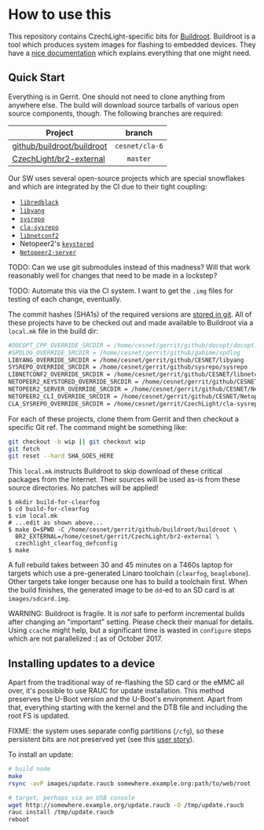 # How to use this

This repository contains CzechLight-specific bits for [Buildroot](https://buildroot.org/).
Buildroot is a tool which produces system images for flashing to embedded devices.
They have a [nice documentation](http://nightly.buildroot.org/manual.html) which explains everything that one might need.

## Quick Start

Everything is in Gerrit.
One should not need to clone anything from anywhere else.
The build will download source tarballs of various open source components, though.
The following branches are required:

| Project | branch |
|---------|:------:|
| [github/buildroot/buildroot](https://gerrit.cesnet.cz/plugins/gitiles/github/buildroot/buildroot/) | `cesnet/cla-6` |
| [CzechLight/br2-external](https://gerrit.cesnet.cz/plugins/gitiles/CzechLight/br2-external/) | `master` |

Our SW uses several open-source projects which are special snowflakes and which are integrated by the CI due to their tight coupling:

* [`libredblack`](https://gerrit.cesnet.cz/plugins/gitiles/github/sysrepo/libredblack/)
* [`libyang`](https://gerrit.cesnet.cz/plugins/gitiles/github/CESNET/libyang/)
* [`sysrepo`](https://gerrit.cesnet.cz/plugins/gitiles/github/sysrepo/sysrepo/)
* [`cla-sysrepo`](https://gerrit.cesnet.cz/plugins/gitiles/CzechLight/cla-sysrepo/)
* [`libnetconf2`](https://gerrit.cesnet.cz/plugins/gitiles/github/CESNET/libnetconf2/)
* Netopeer2's [`keystored`](https://gerrit.cesnet.cz/plugins/gitiles/github/CESNET/Netopeer2/+/master/keystored/)
* [`Netopeer2-server`](https://gerrit.cesnet.cz/plugins/gitiles/github/CESNET/Netopeer2/+/master/server/)

TODO: Can we use git submodules instead of this madness?
Will that work reasonably well for changes that need to be made in a lockstep?

TODO: Automate this via the CI system.
I want to get the `.img` files for testing of each change, eventually.

The commit hashes (SHA1s) of the required versions are [stored in git](https://gerrit.cesnet.cz/plugins/gitiles/CzechLight/cla-sysrepo/+/master/ci/versions.sh).
All of these projects have to be checked out and made available to Buildroot via a `local.mk` file in the build dir:

```sh
#DOCOPT_CPP_OVERRIDE_SRCDIR = /home/cesnet/gerrit/github/docopt/docopt.cpp
#SPDLOG_OVERRIDE_SRCDIR = /home/cesnet/gerrit/github/gabime/spdlog
LIBYANG_OVERRIDE_SRCDIR = /home/cesnet/gerrit/github/CESNET/libyang
SYSREPO_OVERRIDE_SRCDIR = /home/cesnet/gerrit/github/sysrepo/sysrepo
LIBNETCONF2_OVERRIDE_SRCDIR = /home/cesnet/gerrit/github/CESNET/libnetconf2
NETOPEER2_KEYSTORED_OVERRIDE_SRCDIR = /home/cesnet/gerrit/github/CESNET/Netopeer2
NETOPEER2_SERVER_OVERRIDE_SRCDIR = /home/cesnet/gerrit/github/CESNET/Netopeer2
NETOPEER2_CLI_OVERRIDE_SRCDIR = /home/cesnet/gerrit/github/CESNET/Netopeer2
CLA_SYSREPO_OVERRIDE_SRCDIR = /home/cesnet/gerrit/CzechLight/cla-sysrepo
```

For each of these projects, clone them from Gerrit and then checkout a specific Git ref.
The command might be something like:

```sh
git checkout -b wip || git checkout wip
git fetch
git reset --hard SHA_GOES_HERE
```

This `local.mk` instructs Buildroot to skip download of these critical packages from the Internet.
Their sources will be used as-is from these source directories.
No patches will be applied!


```
$ mkdir build-for-clearfog
$ cd build-for-clearfog
$ vim local.mk
# ...edit as shown above...
$ make O=$PWD -C /home/cesnet/gerrit/github/buildroot/buildroot \
  BR2_EXTERNAL=/home/cesnet/gerrit/CzechLight/br2-external \
  czechlight_clearfog_defconfig
$ make
```

A full rebuild takes between 30 and 45 minutes on a T460s laptop for targets which use a pre-generated Linaro toolchain (`clearfog`, `beaglebone`).
Other targets take longer because one has to build a toolchain first.
When the build finishes, the generated image to be `dd`-ed to an SD card is at `images/sdcard.img`.

WARNING: Buildroot is fragile.
It is *not* safe to perform incremental builds after changing an "important" setting.
Please check their manual for details.
Using `ccache` might help, but a significant time is wasted in `configure` steps which are not parallelized :( as of October 2017.

## Installing updates to a device

Apart from the traditional way of re-flashing the SD card or the eMMC all over, it's possible to use RAUC for update installation.
This method preserves the U-Boot version and the U-Boot's environment.
Apart from that, everything starting with the kernel and the DTB file and including the root FS is updated.

FIXME: the system uses separate config partitions (`/cfg`), so these persistent bits are *not* preserved yet
(see this [user story](https://tree.taiga.io/project/jktjkt-czechlight/us/127)).

To install an update:

```sh
# build node
make
rsync -avP images/update.raucb somewhere.example.org:path/to/web/root

# target, perhaps via an USB console
wget http://somewhere.example.org/update.raucb -O /tmp/update.raucb
rauc install /tmp/update.raucb
reboot
```
